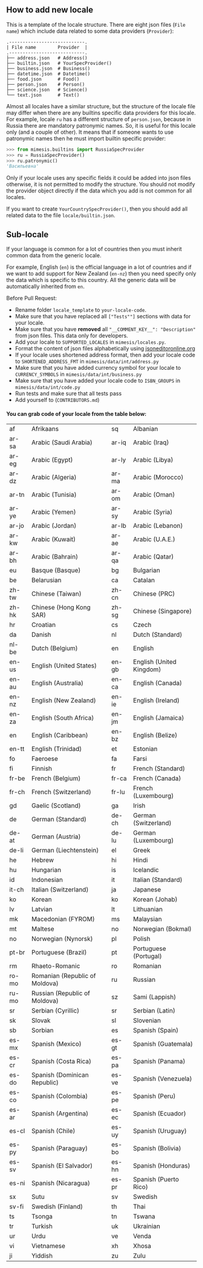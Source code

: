 ## How to add new locale

This is a template of the locale structure. There are eight json
files (`File name`) which include data related to some data providers (`Provider`):

```
.----------------------------.
| File name        Provider  |
.----------------------------.
├── address.json   # Address()
├── builtin.json   # YourSpecProvider()
├── business.json  # Business()
├── datetime.json  # Datetime()
├── food.json      # Food()
├── person.json    # Person()
├── science.json   # Science()
└── text.json      # Text()
```

Almost all locales have a similar structure, but the structure of the locale file may differ when there are any builtins specific data providers for this locale.
For example, locale `ru` has a different structure of `person.json`, because in Russia there are mandatory patronymic names.
So, it is useful for this locale only (and a couple of other).
It means that if someone wants to use patronymic names then he must import builtin specific provider:

````python
>>> from mimesis.builtins import RussiaSpecProvider
>>> ru = RussiaSpecProvider()
>>> ru.patronymic()
'Васильевна'
````

Only if your locale uses any specific fields it could be added into json files otherwise, it is not permitted to modify the structure.
You should not modify the provider object directly if the data which you add is not common for all locales.

If you want to create `YourCountrySpecProvider()`, then you should add all related data to the file `locale/builtin.json`.

## Sub-locale
If your language is common for a lot of countries then you must inherit common data from the generic locale.

For example, English (`en`) is the official language in a lot of countries and if we want to add support
for New Zealand (`en-nz`) then you need specify only the data which is specific to this country.
All the generic data will be automatically inherited from `en`.

Before Pull Request:

- Rename folder `locale_template` to `your-locale-code`.
- Make sure that you have replaced all `["Tests""]` sections with data for your locale.
- Make sure that you have **removed** all `"__COMMENT_KEY__": "Description"` from json files. This data only for developers.
- Add your locale to `SUPPORTED_LOCALES` in `mimesis/locales.py`.
- Format the content of json files alphabetically using [jsoneditoronline.org](http://jsoneditoronline.org)
- If your locale uses shortened address format, then add your locale code to `SHORTENED_ADDRESS_FMT` in `mimesis/data/int/address.py`
- Make sure that you have added currency symbol for your locale to `CURRENCY_SYMBOLS` in `mimesis/data/int/business.py`
- Make sure that you have added your locale code to `ISBN_GROUPS` in  `mimesis/data/int/code.py`
- Run tests and make sure that all tests pass
- Add yourself to (`CONTRIBUTORS.md`)


#### You can grab code of your locale from the table below:


<table class="clsStd" summary="table">
<tbody><tr><td>af</td><td>Afrikaans </td><td>sq</td><td>Albanian </td></tr>
<tr><td>ar-sa</td><td>Arabic (Saudi Arabia) </td><td>ar-iq</td><td>Arabic (Iraq) </td></tr>
<tr><td>ar-eg</td><td>Arabic (Egypt) </td><td>ar-ly</td><td>Arabic (Libya) </td></tr>
<tr><td>ar-dz</td><td>Arabic (Algeria) </td><td>ar-ma</td><td>Arabic (Morocco) </td></tr>
<tr><td>ar-tn</td><td>Arabic (Tunisia) </td><td>ar-om</td><td>Arabic (Oman) </td></tr>
<tr><td>ar-ye</td><td>Arabic (Yemen) </td><td>ar-sy</td><td>Arabic (Syria) </td></tr>
<tr><td>ar-jo</td><td>Arabic (Jordan) </td><td>ar-lb</td><td>Arabic (Lebanon) </td></tr>
<tr><td>ar-kw</td><td>Arabic (Kuwait) </td><td>ar-ae</td><td>Arabic (U.A.E.) </td></tr>
<tr><td>ar-bh</td><td>Arabic (Bahrain) </td><td>ar-qa</td><td>Arabic (Qatar) </td></tr>
<tr><td>eu</td><td>Basque (Basque)</td><td>bg</td><td>Bulgarian </td></tr>
<tr><td>be</td><td>Belarusian </td><td>ca</td><td>Catalan </td></tr>
<tr><td>zh-tw</td><td>Chinese (Taiwan) </td><td>zh-cn</td><td>Chinese (PRC) </td></tr>
<tr><td>zh-hk</td><td>Chinese (Hong Kong SAR) </td><td>zh-sg</td><td>Chinese (Singapore) </td></tr>
<tr><td>hr</td><td>Croatian </td><td>cs</td><td>Czech </td></tr>
<tr><td>da</td><td>Danish </td><td>nl</td><td>Dutch (Standard) </td></tr>
<tr><td>nl-be</td><td>Dutch (Belgium) </td><td>en</td><td>English </td></tr>
<tr><td>en-us</td><td>English (United States) </td><td>en-gb</td><td>English (United Kingdom) </td></tr>
<tr><td>en-au</td><td>English (Australia) </td><td>en-ca</td><td>English (Canada) </td></tr>
<tr><td>en-nz</td><td>English (New Zealand) </td><td>en-ie</td><td>English (Ireland) </td></tr>
<tr><td>en-za</td><td>English (South Africa) </td><td>en-jm</td><td>English (Jamaica) </td></tr>
<tr><td>en</td><td>English (Caribbean) </td><td>en-bz</td><td>English (Belize) </td></tr>
<tr><td>en-tt</td><td>English (Trinidad) </td><td>et</td><td>Estonian </td></tr>
<tr><td>fo</td><td>Faeroese </td><td>fa</td><td>Farsi </td></tr>
<tr><td>fi</td><td>Finnish </td><td>fr</td><td>French (Standard) </td></tr>
<tr><td>fr-be</td><td>French (Belgium) </td><td>fr-ca</td><td>French (Canada) </td></tr>
<tr><td>fr-ch</td><td>French (Switzerland) </td><td>fr-lu</td><td>French (Luxembourg) </td></tr>
<tr><td>gd</td><td>Gaelic (Scotland) </td><td>ga</td><td>Irish </td></tr>
<tr><td>de</td><td>German (Standard) </td><td>de-ch</td><td>German (Switzerland) </td></tr>
<tr><td>de-at</td><td>German (Austria) </td><td>de-lu</td><td>German (Luxembourg) </td></tr>
<tr><td>de-li</td><td>German (Liechtenstein) </td><td>el</td><td>Greek </td></tr>
<tr><td>he</td><td>Hebrew </td><td>hi</td><td>Hindi </td></tr>
<tr><td>hu</td><td>Hungarian </td><td>is</td><td>Icelandic </td></tr>
<tr><td>id</td><td>Indonesian </td><td>it</td><td>Italian (Standard) </td></tr>
<tr><td>it-ch</td><td>Italian (Switzerland) </td><td>ja</td><td>Japanese </td></tr>
<tr><td>ko</td><td>Korean </td><td>ko</td><td>Korean (Johab) </td></tr>
<tr><td>lv</td><td>Latvian </td><td>lt</td><td>Lithuanian </td></tr>
<tr><td>mk</td><td>Macedonian (FYROM)</td><td>ms</td><td>Malaysian </td></tr>
<tr><td>mt</td><td>Maltese </td><td>no</td><td>Norwegian (Bokmal) </td></tr>
<tr><td>no</td><td>Norwegian (Nynorsk) </td><td>pl</td><td>Polish </td></tr>
<tr><td>pt-br</td><td>Portuguese (Brazil) </td><td>pt</td><td>Portuguese (Portugal) </td></tr>
<tr><td>rm</td><td>Rhaeto-Romanic </td><td>ro</td><td>Romanian </td></tr>
<tr><td>ro-mo</td><td>Romanian (Republic of Moldova) </td><td>ru</td><td>Russian </td></tr>
<tr><td>ru-mo</td><td>Russian (Republic of Moldova) </td><td>sz</td><td>Sami (Lappish) </td></tr>
<tr><td>sr</td><td>Serbian (Cyrillic) </td><td>sr</td><td>Serbian (Latin) </td></tr>
<tr><td>sk</td><td>Slovak </td><td>sl</td><td>Slovenian </td></tr>
<tr><td>sb</td><td>Sorbian </td><td>es</td><td>Spanish (Spain) </td></tr>
<tr><td>es-mx</td><td>Spanish (Mexico) </td><td>es-gt</td><td>Spanish (Guatemala) </td></tr>
<tr><td>es-cr</td><td>Spanish (Costa Rica) </td><td>es-pa</td><td>Spanish (Panama) </td></tr>
<tr><td>es-do</td><td>Spanish (Dominican Republic) </td><td>es-ve</td><td>Spanish (Venezuela) </td></tr>
<tr><td>es-co</td><td>Spanish (Colombia) </td><td>es-pe</td><td>Spanish (Peru) </td></tr>
<tr><td>es-ar</td><td>Spanish (Argentina) </td><td>es-ec</td><td>Spanish (Ecuador) </td></tr>
<tr><td>es-cl</td><td>Spanish (Chile) </td><td>es-uy</td><td>Spanish (Uruguay) </td></tr>
<tr><td>es-py</td><td>Spanish (Paraguay) </td><td>es-bo</td><td>Spanish (Bolivia) </td></tr>
<tr><td>es-sv</td><td>Spanish (El Salvador) </td><td>es-hn</td><td>Spanish (Honduras) </td></tr>
<tr><td>es-ni</td><td>Spanish (Nicaragua) </td><td>es-pr</td><td>Spanish (Puerto Rico) </td></tr>
<tr><td>sx</td><td>Sutu </td><td>sv</td><td>Swedish </td></tr>
<tr><td>sv-fi</td><td>Swedish (Finland) </td><td>th</td><td>Thai </td></tr>
<tr><td>ts</td><td>Tsonga </td><td>tn</td><td>Tswana </td></tr>
<tr><td>tr</td><td>Turkish </td><td>uk</td><td>Ukrainian </td></tr>
<tr><td>ur</td><td>Urdu </td><td>ve</td><td>Venda </td></tr>
<tr><td>vi</td><td>Vietnamese </td><td>xh</td><td>Xhosa </td></tr>
<tr><td>ji</td><td>Yiddish </td><td>zu</td><td>Zulu </td></tr>
</tbody></table>

